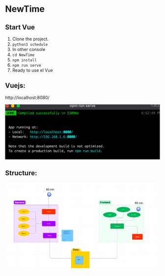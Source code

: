 # NewTime

## Start Vue
1. Clone the project.
2. ```python3 schedule```
3. In other console
4. ```cd NewTime```
5. ```npm install```
6. ```npm run serve```
7. Ready to use el Vue

## Vuejs:
http://localhost:8080/

![Vue](vue.png)

## Structure:
![Structure](structure.png)